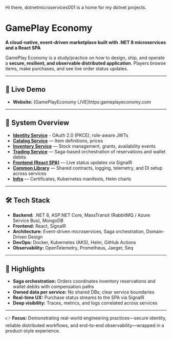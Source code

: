Hi there, dotnetmicroservices001 is a home for my dotnet projects. 

# GamePlay Economy

**A cloud-native, event-driven marketplace built with .NET 8 microservices and a React SPA**

GamePlay Economy is a study/practice on how to design, ship, and operate a **secure, resilient, and observable distributed application**.
Players browse items, make purchases, and see live order status updates.

---

## 🔴 Live Demo

- **Website:** [GamePlayEconomy LIVE]https:gameplayeconomy.com  


---

## 🧩 System Overview

- [**Identity Service**](https://github.com/dotnetmicroservice001/Play.Identity) - OAuth 2.0 (PKCE), role-aware JWTs  
- [**Catalog Service**](https://github.com/dotnetmicroservice001/Play.Catalog) — Item definitions, prices 
- [**Inventory Service**](https://github.com/dotnetmicroservice001/Play.Inventory) — Stock management, grants, availability events  
- [**Trading Service**](https://github.com/dotnetmicroservice001/Play.Trading) — Saga-based orchestration of reservations and wallet debits  
- [**Frontend (React SPA)**](https://github.com/dotnetmicroservice001/Play.Frontend) — Live status updates via SignalR
- [**Common Library**](https://github.com/dotnet-microservices/Play.Common) — Shared contracts, logging, telemetry, and DI setup across services  
- [**Infra**](https://github.com/dotnet-microservices/Play.Infra) — Certificates, Kubernetes manifests, Helm charts
---

## 🛠️ Tech Stack

- **Backend:** .NET 8, ASP.NET Core, MassTransit (RabbitMQ / Azure Service Bus), MongoDB  
- **Frontend:** React, SignalR  
- **Architecture:** Event-driven microservices, Saga orchestration, Domain-Driven Design  
- **DevOps:** Docker, Kubernetes (AKS), Helm, GitHub Actions  
- **Observability:** OpenTelemetry, Prometheus, Jaeger, Seq

---

## 🔑 Highlights

- **Saga orchestration:** Orders coordinates inventory reservations and wallet debits with compensation paths  
- **Owned data per service:** No shared DBs; clear service boundaries  
- **Real-time UX:** Purchase status streams to the SPA via SignalR  
- **Deep visibility:** Traces, metrics, and logs correlated across services

---

👉 **Focus:** Demonstrating real-world engineering practices—secure identity, reliable distributed workflows, and end-to-end observability—wrapped in a product-style experience.
